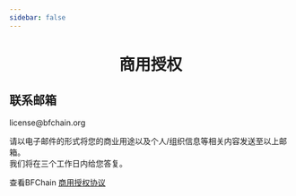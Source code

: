 ```yaml
---
sidebar: false
---
```

<style scoped>
h1{
  text-align: center;
}
</style>
<h1>商用授权</h1>

<h2>联系邮箱</h2>
<p>
license@bfchain.org
</p>
<p>请以电子邮件的形式将您的商业用途以及个人/组织信息等相关内容发送至以上邮箱。<br />
我们将在三个工作日内给您答复。</p>

<p>
查看BFChain <a href="/commercial-license-agreement.pdf" target="_blank">商用授权协议</a>
</p>
<!-- <iframe src="" style="width:100%; height: calc(100vh - var(--header-height));"></iframe> -->
